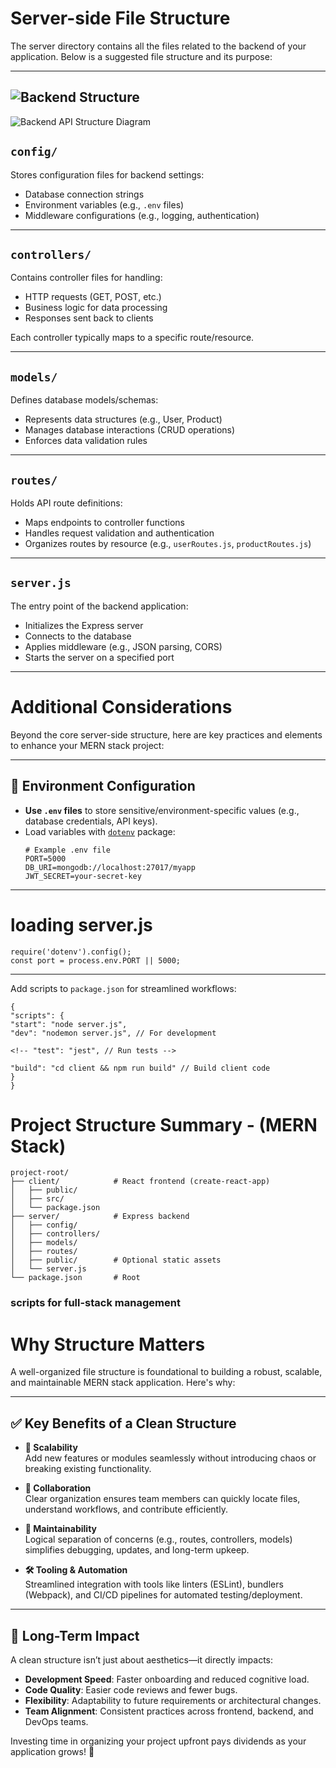 # Server-side File Structure

The server directory contains all the files related to the backend of your application. Below is a suggested file structure and its purpose:

---

## ![Backend Structure](/images/backend-structure.png "MERN Stack Backend Folder Layout")

![Backend API Structure Diagram](https://via.placeholder.com/600x300?text=API+Folder+Structure)

## `config/`

Stores configuration files for backend settings:

- Database connection strings
- Environment variables (e.g., `.env` files)
- Middleware configurations (e.g., logging, authentication)

---

## `controllers/`

Contains controller files for handling:

- HTTP requests (GET, POST, etc.)
- Business logic for data processing
- Responses sent back to clients

Each controller typically maps to a specific route/resource.

---

## `models/`

Defines database models/schemas:

- Represents data structures (e.g., User, Product)
- Manages database interactions (CRUD operations)
- Enforces data validation rules

---

## `routes/`

Holds API route definitions:

- Maps endpoints to controller functions
- Handles request validation and authentication
- Organizes routes by resource (e.g., `userRoutes.js`, `productRoutes.js`)

---

## `server.js`

The entry point of the backend application:

- Initializes the Express server
- Connects to the database
- Applies middleware (e.g., JSON parsing, CORS)
- Starts the server on a specified port

---

# Additional Considerations

Beyond the core server-side structure, here are key practices and elements to enhance your MERN stack project:

---

## 🔐 Environment Configuration

- **Use `.env` files** to store sensitive/environment-specific values (e.g., database credentials, API keys).
- Load variables with [`dotenv`](https://www.npmjs.com/package/dotenv) package:
  ```env
  # Example .env file
  PORT=5000
  DB_URI=mongodb://localhost:27017/myapp
  JWT_SECRET=your-secret-key
  ```

---

# loading server.js

```
require('dotenv').config();
const port = process.env.PORT || 5000;
```

---

Add scripts to `package.json` for streamlined workflows:

```
{
"scripts": {
"start": "node server.js",
"dev": "nodemon server.js", // For development

<!-- "test": "jest", // Run tests -->

"build": "cd client && npm run build" // Build client code
}
}
```

# Project Structure Summary - (MERN Stack)

```
project-root/
├── client/            # React frontend (create-react-app)
│   ├── public/
│   ├── src/
│   └── package.json
├── server/            # Express backend
│   ├── config/
│   ├── controllers/
│   ├── models/
│   ├── routes/
│   ├── public/        # Optional static assets
│   └── server.js
└── package.json       # Root
```

### scripts for full-stack management

# Why Structure Matters

A well-organized file structure is foundational to building a robust, scalable, and maintainable MERN stack application. Here's why:

---

## ✅ Key Benefits of a Clean Structure

- **🌱 Scalability**  
  Add new features or modules seamlessly without introducing chaos or breaking existing functionality.

- **👥 Collaboration**  
  Clear organization ensures team members can quickly locate files, understand workflows, and contribute efficiently.

- **🔧 Maintainability**  
  Logical separation of concerns (e.g., routes, controllers, models) simplifies debugging, updates, and long-term upkeep.

- **🛠️ Tooling & Automation**  
  Streamlined integration with tools like linters (ESLint), bundlers (Webpack), and CI/CD pipelines for automated testing/deployment.

---

## 🧱 Long-Term Impact

A clean structure isn’t just about aesthetics—it directly impacts:

- **Development Speed**: Faster onboarding and reduced cognitive load.
- **Code Quality**: Easier code reviews and fewer bugs.
- **Flexibility**: Adaptability to future requirements or architectural changes.
- **Team Alignment**: Consistent practices across frontend, backend, and DevOps teams.

Investing time in organizing your project upfront pays dividends as your application grows! 🚀
